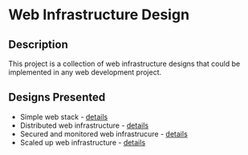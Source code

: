 # Web Infrastructure Design
## Description
This project is a collection of web infrastructure designs that could be implemented in any web development project.

## Designs Presented
* Simple web stack - [details](https://github.com/AsuweRich/alx-system_engineering-devops/blob/master/0x09-web_infrastructure_design/0-simple_web_stack.md)
* Distributed web infrastructure - [details](https://github.com/AsuweRich/alx-system_engineering-devops/blob/master/0x09-web_infrastructure_design/1-distributed_web_infrastructure.md)
* Secured and monitored web infrastrucure - [details](https://github.com/AsuweRich/alx-system_engineering-devops/blob/master/0x09-web_infrastructure_design/2-secured_and_monitored_web_infrastructure.md)
* Scaled up web infrastructure - [details](https://github.com/AsuweRich/alx-system_engineering-devops/blob/master/0x09-web_infrastructure_design/3-scale_up.md)
